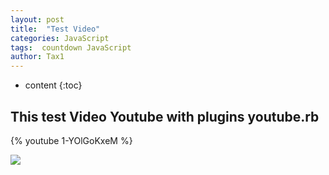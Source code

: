 ```yaml
---
layout: post
title:  "Test Video"
categories: JavaScript
tags:  countdown JavaScript
author: Tax1
---
```


* content
{:toc}


## This test Video Youtube with plugins youtube.rb

{% youtube 1-YOlGoKxeM %}


![](http://www.colorhexa.com/007ded.png)